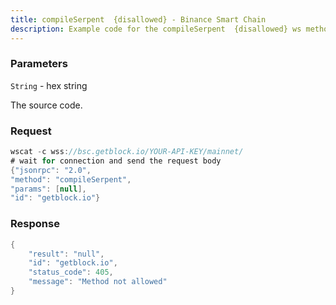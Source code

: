 ```yaml
---
title: compileSerpent  {disallowed} - Binance Smart Chain
description: Example code for the compileSerpent  {disallowed} ws method. Сomplete guide on how to use compileSerpent  {disallowed} ws in GetBlock.io Web3 documentation.
---
```


### Parameters


`String` - hex string

The source code.

### Request

``` java
wscat -c wss://bsc.getblock.io/YOUR-API-KEY/mainnet/ 
# wait for connection and send the request body 
{"jsonrpc": "2.0",
"method": "compileSerpent",
"params": [null],
"id": "getblock.io"}
```

###  Response

``` java
{
    "result": "null",
    "id": "getblock.io",
    "status_code": 405,
    "message": "Method not allowed"
}
```

